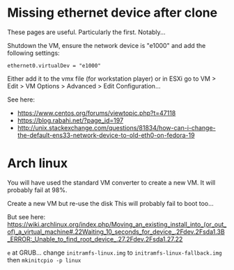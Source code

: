 # Missing ethernet device after clone

These pages are useful. Particularly the first. Notably...

Shutdown the VM, ensure the network device is "e1000" and add the
following settings:

`ethernet0.virtualDev = "e1000"`

Either add it to the vmx file (for workstation player) or in ESXi
go to VM > Edit > VM Options > Advanced > Edit Configuration...

See here:
  * https://www.centos.org/forums/viewtopic.php?t=47118
  * https://blog.rabahi.net/?page_id=197
  * http://unix.stackexchange.com/questions/81834/how-can-i-change-the-default-ens33-network-device-to-old-eth0-on-fedora-19

# Arch linux
You will have used the standard VM converter to create a new VM.
It will probably fail at 98%.

Create a new VM but re-use the disk
This will probably fail to boot too...

But see here: 
https://wiki.archlinux.org/index.php/Moving_an_existing_install_into_(or_out_of)_a_virtual_machine#.22Waiting_10_seconds_for_device_.2Fdev.2Fsda1.3B_ERROR:_Unable_to_find_root_device_.27.2Fdev.2Fsda1.27.22

`e` at GRUB...
change `initramfs-linux.img` to `initramfs-linux-fallback.img`
then `mkinitcpio -p linux`

